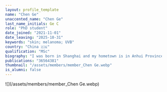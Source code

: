 ```yaml
---
layout: profile_template
name: "Chen Ge"
unaccented_name: "Chen Ge"
last_name_initials: Ge C
role: "PhD student"
date_joined: "2021-11-01"
date_leaving: "2025-10-31"
keywords: "skin; melanoma; UVB"
country: "China 🇨🇳"
qualification: "MSc"
biography: "​I was born in Shanghai and my hometown is in Anhui Province, both of them are in the east of China. I obtained my BSc at Qingdao University of Science and Technology in 2018 and my MSc at Beijing University of Technology in 2021. During my master's study, I mainly studied the role of specific genes in tumor development and the interaction between tumor cells and tumor microenvironment. In November 2021, I arrived in the lab of Marco Demaria as a CSC-scholarship PhD student for further study. My current research interests mainly focus on mechanisms and functions of senescent cell accumulation in cancers."
publications: "36564381"
thumbnail: "/assets/members/member_Chen Ge.webp"
is_alumni: false
---
```


 ![](/assets/members/member_Chen Ge.webp)

 